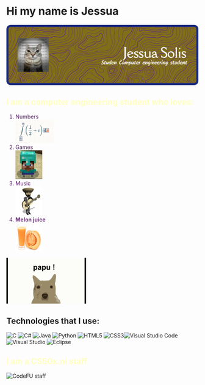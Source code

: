 
# Hi my name is Jessua 



![banner](imagenes/Banner.png "Mi banner")

<h2 Style = "color: #ffffbf" >I am a computer engineering student who loves:</h2>



<div aling = "center">
    <ol> 
        <li style = "color: #572364">Numbers</li>
        <!------------------------>
        <img src = "imagenes/unmedio.PNG"
        width = 100px 
        height = 60px>
        <!------------------------>
        <li style = "color: #53295e">Games</li>
        <!------------------------>
        <img src = "imagenes/steve.jpg"
        width = 70px 
        height = 75px>
        <!------------------------>
        <li style = "color: #5c1b6c">Music</li>
        <!------------------------>
        <img src = "imagenes/Musica.gif"
        width = 70px 
        height = 75px>
        <!------------------------>
        <li style = "color: #683475"><strong>Melon juice</strong></li>
        <!------------------------>
        <img src = "imagenes/JugoDeMelon.jpg"
        width = 70px 
        height = 75px>
    </ol>
</div>
<img src = "imagenes/papu.gif" height = "120px" aling = "center">

## Technologies that I use:
<div>
    
![C](https://img.shields.io/badge/c-%2300599C.svg?style=for-the-badge&logo=c&logoColor=white) ![C#](https://img.shields.io/badge/c%23-%23239120.svg?style=for-the-badge&logo=csharp&logoColor=white) ![Java](https://img.shields.io/badge/java-%23ED8B00.svg?style=for-the-badge&logo=openjdk&logoColor=white) ![Python](https://img.shields.io/badge/python-3670A0?style=for-the-badge&logo=python&logoColor=ffdd54) ![HTML5](https://img.shields.io/badge/html5-%23E34F26.svg?style=for-the-badge&logo=html5&logoColor=white) ![CSS3](https://img.shields.io/badge/css3-%231572B6.svg?style=for-the-badge&logo=css3&logoColor=white)![Visual Studio Code](https://img.shields.io/badge/Visual%20Studio%20Code-0078d7.svg?style=for-the-badge&logo=visual-studio-code&logoColor=white) ![Visual Studio](https://img.shields.io/badge/Visual%20Studio-5C2D91.svg?style=for-the-badge&logo=visual-studio&logoColor=white) ![Eclipse](https://img.shields.io/badge/Eclipse-FE7A16.svg?style=for-the-badge&logo=Eclipse&logoColor=white)

</div>

<div>
<h2 Style = "color: #ffffbf"> I am a CS50x.ni staff </h2>
    
![CodeFU staff](https://code-fu-readme-badge.vercel.app/badges/jsolis)

</div>

